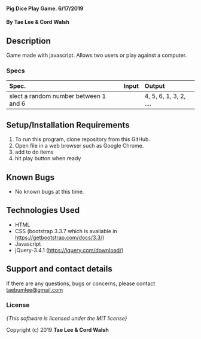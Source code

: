 

#### Pig Dice Play Game. 6/17/2019

#### By **Tae Lee & Cord Walsh**

## Description
Game made with javascript. Allows two users or play against a computer.


### Specs
| Spec.                                                                    | Input                       | Output                                           |
| :----------------------------------------------------------------------- | :-------------------------- | :----------------------------------------------- |
| slect a random number between 1 and 6                                    |                             | 4, 5, 6, 1, 3, 2, ....                           |


## Setup/Installation Requirements

1. To run this program, clone repository from this GitHub.
2. Open file in a web browser such as Google Chrome.
3. add to do items
4. hit play button when ready

## Known Bugs
* No known bugs at this time.

## Technologies Used
  * HTML
  * CSS (bootstrap 3.3.7 which is available in https://getbootstrap.com/docs/3.3/)
  * Javascript
  * jQuery-3.4.1 (https://jquery.com/download/)

## Support and contact details

If there are any questions, bugs or concerns, please contact taebumlee@gmail.com

### License

*{This software is licensed under the MIT license}*

Copyright (c) 2019 **Tae Lee & Cord Walsh**
